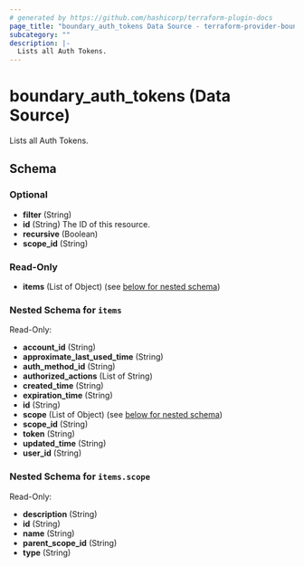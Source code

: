```yaml
---
# generated by https://github.com/hashicorp/terraform-plugin-docs
page_title: "boundary_auth_tokens Data Source - terraform-provider-boundary"
subcategory: ""
description: |-
  Lists all Auth Tokens.
---
```


# boundary_auth_tokens (Data Source)

Lists all Auth Tokens.



<!-- schema generated by tfplugindocs -->
## Schema

### Optional

- **filter** (String)
- **id** (String) The ID of this resource.
- **recursive** (Boolean)
- **scope_id** (String)

### Read-Only

- **items** (List of Object) (see [below for nested schema](#nestedatt--items))

<a id="nestedatt--items"></a>
### Nested Schema for `items`

Read-Only:

- **account_id** (String)
- **approximate_last_used_time** (String)
- **auth_method_id** (String)
- **authorized_actions** (List of String)
- **created_time** (String)
- **expiration_time** (String)
- **id** (String)
- **scope** (List of Object) (see [below for nested schema](#nestedobjatt--items--scope))
- **scope_id** (String)
- **token** (String)
- **updated_time** (String)
- **user_id** (String)

<a id="nestedobjatt--items--scope"></a>
### Nested Schema for `items.scope`

Read-Only:

- **description** (String)
- **id** (String)
- **name** (String)
- **parent_scope_id** (String)
- **type** (String)


